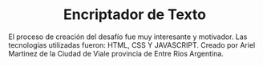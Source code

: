 <h1 align="center"> Encriptador de Texto </h1>
El proceso de creación del desafío fue muy interesante y motivador.
Las tecnologías utilizadas fueron: HTML, CSS Y JAVASCRIPT.
Creado por Ariel Martinez de la Ciudad de Viale provincia de Entre Rios Argentina.

